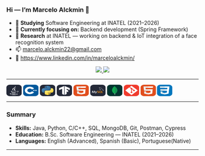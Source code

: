 ### Hi — I’m **Marcelo Alckmin** 👋

- 🔭 **Studying** Software Engineering at INATEL (2021–2026)  
- 🌱 **Currently focusing on:** Backend development (Spring Framework)  
- 💼 **Research** at INATEL — working on backend & IoT integration of a face recognition system
- 📫 marcelo.alckmin22@gmail.com  
- 🔗 https://www.linkedin.com/in/marceloalckmin/

<div align="center">
  <a href="https://github.com/marceloalckmin">
    <img height="140em" src="https://github-readme-stats.vercel.app/api?username=marceloalckmin&show_icons=true&theme=radical&hide_border=true"/>
    <img height="110em" src="https://github-readme-stats.vercel.app/api/top-langs/?username=marceloalckmin&layout=compact&theme=radical&hide_border=true"/>
  </a>
</div>

---

<div style="display:inline_block">
  <img align="center" alt="Java" height="30" width="40" src="https://github.com/tandpfun/skill-icons/raw/main/icons/Java-Dark.svg">
  <img align="center" alt="C++" height="30" width="40" src="https://github.com/tandpfun/skill-icons/raw/main/icons/CPP.svg">
  <img align="center" alt="Python" height="30" width="40" src="https://github.com/tandpfun/skill-icons/raw/main/icons/Python-Dark.svg">
  <img align="center" alt="Tensorflow" height="30" width="40" src="https://github.com/tandpfun/skill-icons/raw/main/icons/TensorFlow-Dark.svg">
  <img align="center" alt="HTML" height="30" width="40" src="https://github.com/tandpfun/skill-icons/raw/main/icons/HTML.svg">
  <img align="center" alt="MySQL" height="30" width="40" src="https://github.com/tandpfun/skill-icons/raw/main/icons/MySQL-Dark.svg">
  <img align="center" alt="MongoDB" height="30" width="40" src="https://github.com/tandpfun/skill-icons/raw/main/icons/MongoDB.svg">
  <img align="center" alt="Git" height="30" width="40" src="https://github.com/tandpfun/skill-icons/raw/main/icons/Git.svg">
  <img align="center" alt="HTML" height="30" width="40" src="https://github.com/tandpfun/skill-icons/raw/main/icons/HTML.svg">
  <img align="center" alt="CSS" height="30" width="40" src="https://github.com/tandpfun/skill-icons/raw/main/icons/CSS.svg">
</div>

---

### Summary
- **Skills:** Java, Python, C/C++, SQL, MongoDB, Git, Postman, Cypress  
- **Education:** B.Sc. Software Engineering — INATEL (2021–2026)  
- **Languages:** English (Advanced), Spanish (Basic), Portuguese(Native)  
---
